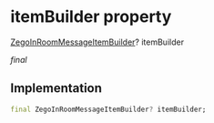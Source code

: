 


# itemBuilder property







[ZegoInRoomMessageItemBuilder](../../zego_uikit_prebuilt_live_audio_room/ZegoInRoomMessageItemBuilder.md)? itemBuilder
  
_<span class="feature">final</span>_






## Implementation

```dart
final ZegoInRoomMessageItemBuilder? itemBuilder;
```







